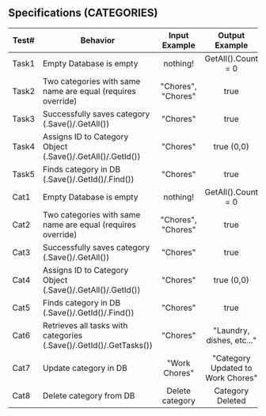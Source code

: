 ## Specifications (CATEGORIES)
| Test# | Behavior | Input Example |  Output Example  |
| ----- | -------- |:-------------:|:----------------:|
| Task1 | Empty Database is empty | nothing! | GetAll().Count = 0 |
| Task2 | Two categories with same name are equal (requires override) | "Chores", "Chores" | true |
| Task3 | Successfully saves category (.Save()/.GetAll()) | "Chores" | true |
| Task4 | Assigns ID to Category Object (.Save()/.GetAll()/.GetId()) | "Chores" | true (0,0) |
| Task5 | Finds category in DB (.Save()/.GetId()/.Find()) | "Chores" | true |
| Cat1 | Empty Database is empty | nothing! | GetAll().Count = 0 |
| Cat2 | Two categories with same name are equal (requires override) | "Chores", "Chores" | true |
| Cat3 | Successfully saves category (.Save()/.GetAll()) | "Chores" | true |
| Cat4 | Assigns ID to Category Object (.Save()/.GetAll()/.GetId()) | "Chores" | true (0,0) |
| Cat5 | Finds category in DB (.Save()/.GetId()/.Find()) | "Chores" | true |
| Cat6 | Retrieves all tasks with categories (.Save()/.GetId()/.GetTasks()) | "Chores" | "Laundry, dishes, etc..." |
| Cat7 | Update category in DB | "Work Chores" | "Category Updated to Work Chores" |
| Cat8 | Delete category from DB | Delete category | Category Deleted |
